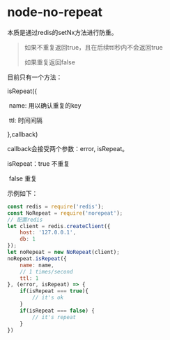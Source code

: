 # node-no-repeat

本质是通过redis的setNx方法进行防重。

> 如果不重复返回true，且在后续ttl秒内不会返回true
>
> 如果重复返回false

目前只有一个方法：

isRepeat({

​	name: 用以确认重复的key

​	ttl: 时间间隔

},callback)

callback会接受两个参数：error, isRepeat。

isRepeat：true 不重复

​		   false 重复

示例如下：

~~~javascript
const redis = require('redis');
const NoRepeat = require('norepeat');
// 配置redis
let client = redis.createClient({
    host: '127.0.0.1',
    db: 1
});
let noRepeat = new NoRepeat(client);
noRepeat.isRepeat({
    name: name,
    // 1 times/second
    ttl: 1
}, (error, isRepeat) => {
    if(isRepeat === true){
        // it's ok
    }
    if(isRepeat === false) {
        // it's repeat
    }
})
~~~


